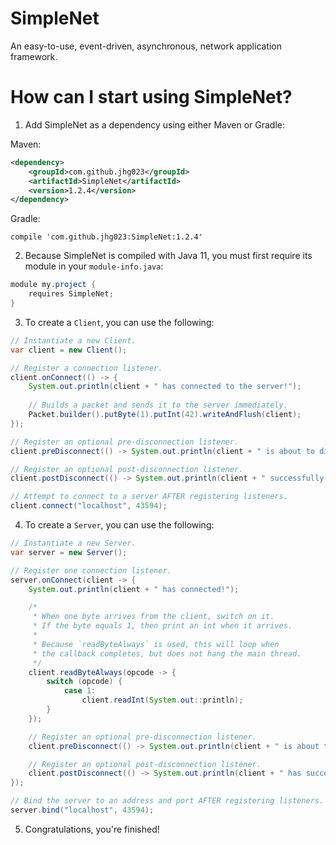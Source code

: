 # SimpleNet
An easy-to-use, event-driven, asynchronous, network application framework.

# How can I start using SimpleNet?
 1. Add SimpleNet as a dependency using either Maven or Gradle:

Maven:

```xml
<dependency>
    <groupId>com.github.jhg023</groupId>
    <artifactId>SimpleNet</artifactId>
    <version>1.2.4</version>
</dependency>
```

Gradle:

    compile 'com.github.jhg023:SimpleNet:1.2.4'

 2. Because SimpleNet is compiled with Java 11, you must first require its module in your `module-info.java`:

```java
module my.project {
    requires SimpleNet;
}
```

 3. To create a `Client`, you can use the following:
```java
// Instantiate a new Client.
var client = new Client();

// Register a connection listener.
client.onConnect(() -> {
    System.out.println(client + " has connected to the server!");
    
    // Builds a packet and sends it to the server immediately.
    Packet.builder().putByte(1).putInt(42).writeAndFlush(client);
});

// Register an optional pre-disconnection listener.
client.preDisconnect(() -> System.out.println(client + " is about to disconnect from the server!"));

// Register an optional post-disconnection listener.
client.postDisconnect(() -> System.out.println(client + " successfully disconnected from the server!"));

// Attempt to connect to a server AFTER registering listeners.
client.connect("localhost", 43594);
```

 4. To create a `Server`, you can use the following:

```java
// Instantiate a new Server.
var server = new Server();

// Register one connection listener.
server.onConnect(client -> {
    System.out.println(client + " has connected!");

    /*
     * When one byte arrives from the client, switch on it.
     * If the byte equals 1, then print an int when it arrives.
     *
     * Because `readByteAlways` is used, this will loop when
     * the callback completes, but does not hang the main thread.
     */
    client.readByteAlways(opcode -> {
        switch (opcode) {
            case 1:
                client.readInt(System.out::println);
        }
    });

    // Register an optional pre-disconnection listener.
    client.preDisconnect(() -> System.out.println(client + " is about to disconnect!"));

    // Register an optional post-disconnection listener.
    client.postDisconnect(() -> System.out.println(client + " has successfully disconnected!"));
});

// Bind the server to an address and port AFTER registering listeners.
server.bind("localhost", 43594);
```

 5. Congratulations, you're finished!
